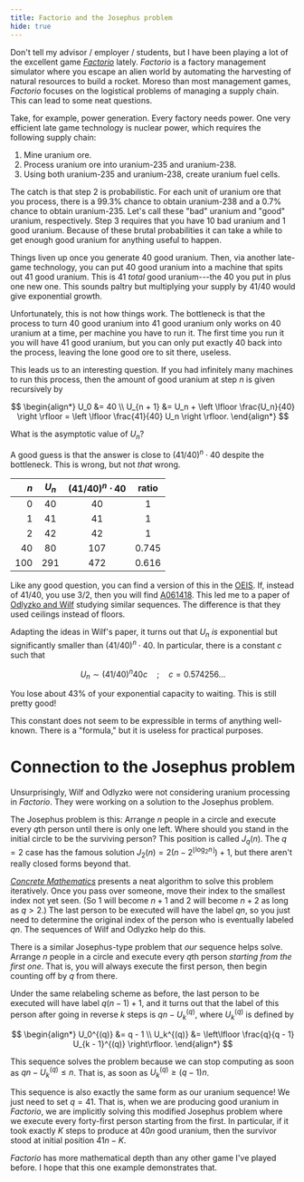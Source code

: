 ```yaml
---
title: Factorio and the Josephus problem
hide: true
---
```


Don't tell my advisor / employer / students, but I have been playing a lot of
the excellent game [*Factorio*](https://www.factorio.com/) lately. *Factorio*
is a factory management simulator where you escape an alien world by automating
the harvesting of natural resources to build a rocket. Moreso than most
management games, *Factorio* focuses on the logistical problems of managing
a supply chain. This can lead to some neat questions.

Take, for example, power generation. Every factory needs power. One very
efficient late game technology is nuclear power, which requires the following
supply chain:

1. Mine uranium ore.
2. Process uranium ore into uranium-235 and uranium-238.
3. Using both uranium-235 and uranium-238, create uranium fuel cells.

The catch is that step 2 is probabilistic. For each unit of uranium ore that
you process, there is a 99.3% chance to obtain uranium-238 and a 0.7% chance to
obtain uranium-235. Let's call these "bad" uranium and "good" uranium,
respectively. Step 3 requires that you have 10 bad uranium and 1 good uranium.
Because of these brutal probabilities it can take a while to get enough good
uranium for anything useful to happen.

Things liven up once you generate 40 good uranium. Then, via another late-game
technology, you can put 40 good uranium into a machine that spits out 41 good
uranium. This is 41 *total* good uranium---the 40 you put in plus one new one.
This sounds paltry but multiplying your supply by $41 / 40$ would give
exponential growth.

Unfortunately, this is not how things work. The bottleneck is that the process
to turn 40 good uranium into 41 good uranium only works on 40 uranium at
a time, per machine you have to run it. The first time you run it you will have
41 good uranium, but you can only put exactly 40 back into the process, leaving
the lone good ore to sit there, useless.

This leads us to an interesting question. If you had infinitely many machines
to run this process, then the amount of good uranium at step $n$ is given
recursively by

$$
\begin{align*}
    U_0 &= 40 \\
    U_{n + 1} &= U_n + \left \lfloor \frac{U_n}{40} \right \rfloor
        = \left \lfloor \frac{41}{40} U_n \right \rfloor.
\end{align*}
$$

What is the asymptotic value of $U_n$?

A good guess is that the answer is close to $(41 / 40)^n \cdot 40$ despite the
bottleneck. This is wrong, but not *that* wrong.

$n$ | $U_n$ | $(41 / 40)^n \cdot 40$ | ratio
---:|:-----:|:----------------------:|:----:
0 | 40 | 40 | 1
1 | 41 | 41 | 1
2 | 42 | 42 | 1
40 | 80 | 107 |   0.745
100 | 291 | 472 | 0.616

Like any good question, you can find a version of this in the
[OEIS](https://oeis.org/). If, instead of $41 / 40$, you use $3 / 2$, then you
will find [A061418](https://oeis.org/A061418). This led me to a paper of
[Odlyzko and
Wilf](https://www.cambridge.org/core/services/aop-cambridge-core/content/view/S0017089500008272)
studying similar sequences. The difference is that they used ceilings instead
of floors.

Adapting the ideas in Wilf's paper, it turns out that $U_n$ *is* exponential
but significantly smaller than $(41 / 40)^n \cdot 40$. In particular, there is
a constant $c$ such that

$$U_n \sim (41 / 40)^n 40 c \quad ; \quad c = 0.574256\dots$$

You lose about 43% of your exponential capacity to waiting. This is still
pretty good!

This constant does not seem to be expressible in terms of anything well-known.
There is a "formula," but it is useless for practical purposes.

# Connection to the Josephus problem

Unsurprisingly, Wilf and Odlyzko were not considering uranium processing in
*Factorio*. They were working on a solution to the Josephus problem.

The Josephus problem is this: Arrange $n$ people in a circle and execute every
$q$th person until there is only one left. Where should you stand in the
initial circle to be the surviving person? This position is called $J_q(n)$.
The $q = 2$ case has the famous solution $J_2(n) = 2(n - 2^{\lfloor \log_2
n \rfloor}) + 1$, but there aren't really closed forms beyond that.

[*Concrete Mathematics*](https://en.wikipedia.org/wiki/Concrete_Mathematics)
presents a neat algorithm to solve this problem iteratively. Once you pass over
someone, move their index to the smallest index not yet seen. (So $1$ will
become $n + 1$ and $2$ will become $n + 2$ as long as $q > 2$.) The last person
to be executed will have the label $qn$, so you just need to determine the
original index of the person who is eventually labeled $qn$. The sequences of
Wilf and Odlyzko help do this.

There is a similar Josephus-type problem that *our* sequence helps solve.
Arrange $n$ people in a circle and execute every $q$th person *starting from
the first one*. That is, you will always execute the first person, then begin
counting off by $q$ from there.

Under the same relabeling scheme as before, the last person to be executed will
have label $q(n - 1) + 1$, and it turns out that the label of this person after
going in reverse $k$ steps is $qn - U_k^{(q)}$, where $U_k^{(q)}$ is defined by

$$
\begin{align*}
    U_0^{(q)} &= q - 1 \\
    U_k^{(q)} &= \left\lfloor \frac{q}{q - 1} U_{k - 1}^{(q)} \right\rfloor.
\end{align*}
$$

This sequence solves the problem because we can stop computing as soon as
$qn - U_k^{(q)} \leq n$. That is, as soon as $U_k^{(q)} \geq (q - 1)n$.

This sequence is also exactly the same form as our uranium sequence! We just
need to set $q = 41$. That is, when we are producing good uranium in
*Factorio*, we are implicitly solving this modified Josephus problem where we
execute every forty-first person starting from the first. In particular, if it
took exactly $K$ steps to produce at $40n$ good uranium, then the survivor
stood at initial position $41n - K$.

*Factorio* has more mathematical depth than any other game I've played before.
I hope that this one example demonstrates that.
